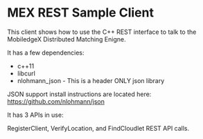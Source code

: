 # MEX REST Sample Client

This client shows how to use the C++ REST interface to talk to the MobiledgeX
Distributed Matching Enigne.

It has a few dependencies:
* c++11
* libcurl
* nlohmann_json - This is a header ONLY json library

JSON support install instructions are located here: https://github.com/nlohmann/json

It has 3 APIs in use:

RegisterClient, VerifyLocation, and FindCloudlet REST API calls.
